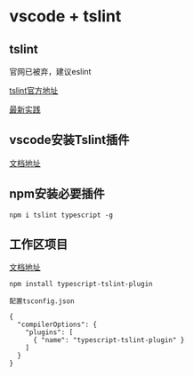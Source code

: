 # vscode + tslint

## tslint

官网已被弃，建议eslint

[tslint官方地址](https://palantir.github.io/tslint/)

[最新实践](https://github.com/typescript-eslint/typescript-eslint#getting-started--installation)

## vscode安装Tslint插件
[文档地址](https://marketplace.visualstudio.com/items?itemName=ms-vscode.vscode-typescript-tslint-plugin)

## npm安装必要插件
 
```
npm i tslint typescript -g
```

## 工作区项目

[文档地址](https://github.com/Microsoft/typescript-tslint-plugin)

`npm install typescript-tslint-plugin`

`配置tsconfig.json`

```
{
  "compilerOptions": {
    "plugins": [
      { "name": "typescript-tslint-plugin" }
    ]
  }
}
```